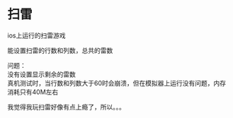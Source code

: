 # 扫雷
ios上运行的扫雷游戏<br/>

能设置扫雷的行数和列数，总共的雷数<br/>

问题：<br/>
没有设置显示剩余的雷数<br/>
真机测试时，当行数和列数大于60时会崩溃，但在模拟器上运行没有问题，内存消耗只有40M左右<br/>



我觉得我玩扫雷好像有点上瘾了，所以。。。

